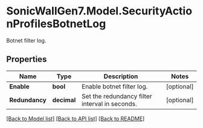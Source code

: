 # SonicWallGen7.Model.SecurityActionProfilesBotnetLog
Botnet filter log.

## Properties

Name | Type | Description | Notes
------------ | ------------- | ------------- | -------------
**Enable** | **bool** | Enable botnet filter log. | [optional] 
**Redundancy** | **decimal** | Set the redundancy filter interval in seconds. | [optional] 

[[Back to Model list]](../README.md#documentation-for-models) [[Back to API list]](../README.md#documentation-for-api-endpoints) [[Back to README]](../README.md)

